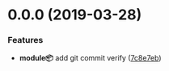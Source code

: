 <a name="0.0.0"></a>
# 0.0.0 (2019-03-28)


### Features

* **module:package:** add git commit verify ([7c8e7eb](https://github.com/JoyZhou007/reward-app/commit/7c8e7eb))



